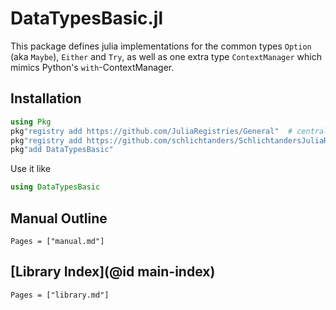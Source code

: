# DataTypesBasic.jl

This package defines julia implementations for the common types `Option` (aka `Maybe`), `Either` and `Try`, as well as one extra type `ContextManager` which mimics Python's `with`-ContextManager.


## Installation

```julia
using Pkg
pkg"registry add https://github.com/JuliaRegistries/General"  # central julia registry
pkg"registry add https://github.com/schlichtanders/SchlichtandersJuliaRegistry.jl"  # custom registry
pkg"add DataTypesBasic"
```

Use it like
```julia
using DataTypesBasic
```


## Manual Outline

```@contents
Pages = ["manual.md"]
```

## [Library Index](@id main-index)

```@contents
Pages = ["library.md"]
```
